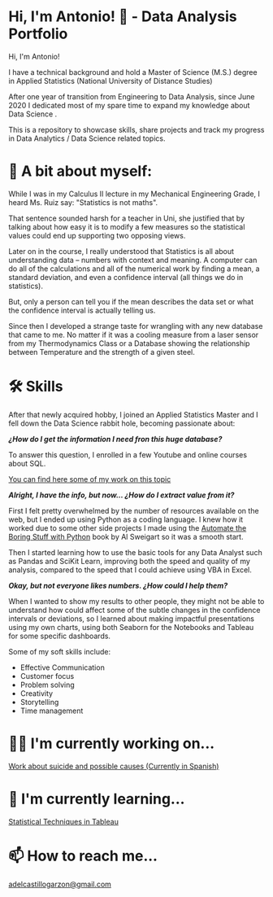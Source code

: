 
# Hi, I'm Antonio! 👋 - Data Analysis Portfolio

Hi, I'm Antonio! 

I have a technical background and hold a Master of Science (M.S.) degree in Applied Statistics (National University of Distance Studies)

After one year of transition from Engineering to Data Analysis, since June 2020 I dedicated most of my spare time to expand my knowledge about Data Science .


This is a repository to showcase skills, share projects and track my progress in Data Analytics / Data Science related topics.

# 🏃 A bit about myself:

While I was in my Calculus II lecture in my Mechanical Engineering Grade, I heard Ms. Ruiz say: "Statistics is not maths". 

That sentence sounded harsh for a teacher in Uni, she justified that by talking about how easy it is to modify a few measures so the statistical values could end up supporting two opposing views.

Later on in the course, I really understood that  Statistics is all about understanding data – numbers with context and meaning. A computer can do all of the calculations and all of the numerical work by finding a mean, a standard deviation, and even a confidence interval (all things we do in statistics). 

But, only a person can tell you if the mean describes the data set or what the confidence interval is actually telling us.

Since then I developed a strange taste for wrangling with any new database that came to me. 
No matter if it was a cooling measure from a laser sensor from my Thermodynamics Class or a Database showing the relationship between Temperature and the strength of a given steel. 


# 🛠 Skills
After that newly acquired hobby, I joined an Applied Statistics Master and I fell down the Data Science rabbit hole, becoming passionate about:

***¿How do I get the information I need fron this huge database?***

  To answer this question, I enrolled in a few Youtube and online courses about SQL.
  
  [You can find here some of my work on this topic](https://github.com/AntonioDelCastillo/Data-Analysis-Portfolio/tree/main/SQL) 
  
***Alright, I have the info, but now... ¿How do I extract value from it?***

First I felt pretty overwhelmed by the number of resources available on the web, but I ended up using Python as a coding language. 
I knew how it worked due to some other side projects I made using the [Automate the Boring Stuff with Python](https://automatetheboringstuff.com/) book by Al Sweigart so it was a smooth start. 
  
Then I started learning how to use the basic tools for any Data Analyst such as Pandas and SciKit Learn, improving both the speed and quality of my analysis, compared to the speed that I could achieve using VBA in Excel.  
    
***Okay, but not everyone likes numbers. ¿How could I help them?***

  When I wanted to show my results to other people, they might not be able to understand how could affect some of the subtle changes in the confidence intervals or deviations, so I learned about making impactful presentations using my own charts, using both Seaborn for the Notebooks and Tableau for some specific dashboards. 

Some of my soft skills include:

* Effective Communication
* Customer focus 
* Problem solving
* Creativity
* Storytelling
* Time management

# 👩‍💻 I'm currently working on...
[Work about suicide and possible causes (Currently in Spanish)](https://github.com/AntonioDelCastillo/Data-Analysis-Portfolio/blob/main/C%C3%A1lculos%20suicidio.ipynb)
    
# 🧠 I'm currently learning...
[Statistical Techniques in Tableau](https://www.datacamp.com/courses/statistical-techniques-in-tableau)

# 📫 How to reach me...

  adelcastillogarzon@gmail.com
  


